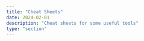```yaml
---
title: "Cheat Sheets"
date: 2024-02-01
description: "Cheat sheets for some useful tools"
type: "section"
---
```



